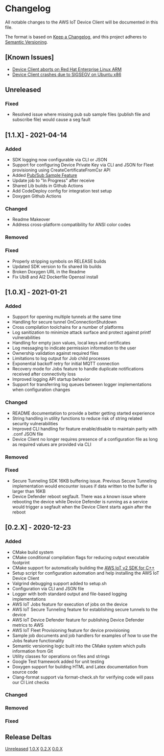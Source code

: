 # Changelog
All notable changes to the AWS IoT Device Client will be documented in this file.

The format is based on [Keep a Changelog](https://keepachangelog.com/en/1.0.0/),
and this project adheres to [Semantic Versioning](https://semver.org/spec/v2.0.0.html).

## [Known Issues]
- [Device Client aborts on Red Hat Enterprise Linux ARM](https://github.com/awslabs/aws-iot-device-client/issues/87)
- [Device Client crashes due to SIGSEGV on Ubuntu x86](https://github.com/awslabs/aws-iot-device-client/issues/86)

## Unreleased

### Fixed
- Resolved issue where missing pub sub sample files (publish file and subscribe file) would cause a seg fault

## [1.1.X] - 2021-04-14
### Added
- SDK logging now configurable via CLI or JSON
- Support for configuring Device Private Key via CLI and JSON for Fleet provisioning using CreateCertificateFromCsr API 
- Added [Pub/Sub Sample Feature](source/samples/pubsub/README.md)
- Update job to "In Progress" after receive
- Shared Lib builds in Github Actions
- Add CodeDeploy config for integration test setup
- Doxygen Github Actions

### Changed
- Readme Makeover
- Address cross-platform compatibility for ANSI color codes

### Removed

### Fixed
- Properly stripping symbols on RELEASE builds
- Updated SDK version to fix shared lib builds
- Broken Doxygen URL in the Readme
- Fix Ubi8 and Al2 Dockerfile Openssl install

## [1.0.X] - 2021-01-21
### Added
- Support for opening multiple tunnels at the same time
- Handling for secure tunnel OnConnectionShutdown
- Cross compilation toolchains for a number of platforms
- Log sanitization to minimize attack surface and protect against printf vulnerabilities
- Handling for empty json values, local keys and certificates
- Log messaging to indicate permission information to the user
- Ownership validation against required files
- Limitations to log output for Job child processes
- Exponential backoff retry for initial MQTT connection
- Recovery mode for Jobs feature to handle duplicate notifications received after connectivity loss
- Improved logging API startup behavior
- Support for transferring log queues between logger implementations when configuration changes

### Changed
- README documentation to provide a better getting started experience
- String handling in utility functions to reduce risk of string related security vulnerabilities
- Improved CLI handling for feature enable/disable to maintain parity with .conf JSON file
- Device Client no longer requires presence of a configuration file as long as required values are provided via CLI

### Removed

### Fixed
- Secure Tunneling SDK 16KB buffering issue. Previous Secure Tunneling implementation would
encounter issues if data written to the buffer is larger than 16KB
- Device Defender reboot segfault. There was a known issue where rebooting the device
  while Device Defender is running as a service would trigger a segfault when the Device Client starts again after the reboot

## [0.2.X] - 2020-12-23
### Added
- CMake build system
- CMake conditional compilation flags for reducing output executable footprint
- CMake support for automatically building the [AWS IoT v2 SDK for C++](https://github.com/aws/aws-iot-device-sdk-cpp-v2)
- Setup script for configuration automation and help installing the AWS IoT Device Client
- Valgrind debugging support added to setup.sh
- Configuration via CLI and JSON file
- Logger with both standard output and file-based logging implementations
- AWS IoT Jobs feature for execution of jobs on the device
- AWS IoT Secure Tunneling feature for establishing secure tunnels to the device
- AWS IoT Device Defender feature for publishing Device Defender metrics to AWS
- AWS IoT Fleet Provisioning feature for device provisioning
- Sample job documents and job handlers for examples of how to use the Jobs feature functionality
- Semantic versioning logic built into the CMake system which pulls information from Git
- Utility classes for operations on files and strings
- Google Test framework added for unit testing
- Doxygen support for building HTML and Latex documentation from source code
- Clang-format support via format-check.sh for verifying code will pass our CI Lint checks

### Changed

### Removed

### Fixed

## Release Deltas

[Unreleased](https://github.com/awslabs/aws-iot-device-client/compare/v1.0...HEAD)
[1.0.X](https://github.com/awslabs/aws-iot-device-client/compare/v0.2...v1.0)
[0.2.X](https://github.com/awslabs/aws-iot-device-client/compare/v0.0...v0.2)
[0.0.X](https://github.com/awslabs/aws-iot-device-client/releases/tag/v0.0)
